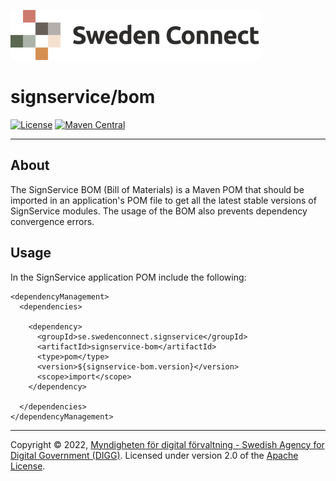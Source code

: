 ![Logo](../docs/images/sweden-connect.png)


# signservice/bom

[![License](https://img.shields.io/badge/License-Apache%202.0-blue.svg)](https://opensource.org/licenses/Apache-2.0) [![Maven Central](https://maven-badges.herokuapp.com/maven-central/se.swedenconnect.signservice/signservice-bom/badge.svg)](https://maven-badges.herokuapp.com/maven-central/se.swedenconnect.signservice/signservice-bom)

-----

## About

The SignService BOM (Bill of Materials) is a Maven POM that should be imported in an application's
POM file to get all the latest stable versions of SignService modules. The usage of the BOM also
prevents dependency convergence errors.

## Usage

In the SignService application POM include the following:

```
<dependencyManagement>
  <dependencies>
    
    <dependency>
      <groupId>se.swedenconnect.signservice</groupId>
      <artifactId>signservice-bom</artifactId>
      <type>pom</type>
      <version>${signservice-bom.version}</version>
      <scope>import</scope>
    </dependency>

  </dependencies>    
</dependencyManagement>

```


-----

Copyright &copy; 2022, [Myndigheten för digital förvaltning - Swedish Agency for Digital Government (DIGG)](http://www.digg.se). Licensed under version 2.0 of the [Apache License](http://www.apache.org/licenses/LICENSE-2.0).